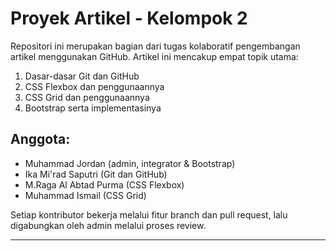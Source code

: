 # Proyek Artikel - Kelompok 2

Repositori ini merupakan bagian dari tugas kolaboratif pengembangan artikel menggunakan GitHub. Artikel ini mencakup empat topik utama:

1. Dasar-dasar Git dan GitHub
2. CSS Flexbox dan penggunaannya
3. CSS Grid dan penggunaannya
4. Bootstrap serta implementasinya

## Anggota:
- Muhammad Jordan (admin, integrator & Bootstrap)
- Ika Mi'rad Saputri (Git dan GitHub)
- M.Raga Al Abtad Purma (CSS Flexbox)
- Muhammad Ismail (CSS Grid)

Setiap kontributor bekerja melalui fitur branch dan pull request, lalu digabungkan oleh admin melalui proses review.

---

